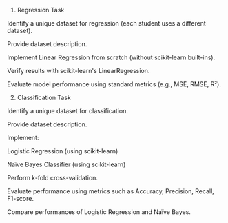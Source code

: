 1. Regression Task

Identify a unique dataset for regression (each student uses a different dataset).

Provide dataset description.

Implement Linear Regression from scratch (without scikit-learn built-ins).

Verify results with scikit-learn's LinearRegression.

Evaluate model performance using standard metrics (e.g., MSE, RMSE, R²).

2. Classification Task

Identify a unique dataset for classification.

Provide dataset description.

Implement:

Logistic Regression (using scikit-learn)

Naïve Bayes Classifier (using scikit-learn)

Perform k-fold cross-validation.

Evaluate performance using metrics such as Accuracy, Precision, Recall, F1-score.

Compare performances of Logistic Regression and Naïve Bayes.
